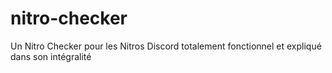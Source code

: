 # nitro-checker
Un Nitro Checker pour les Nitros Discord totalement fonctionnel et expliqué dans son intégralité
